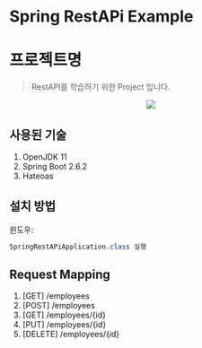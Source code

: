 # Spring RestAPi Example

# 프로젝트명
> RestAPI를 학습하기 위한 Project 입니다.
<p align="center"><img src="https://user-images.githubusercontent.com/24603994/148498659-92d420d5-ab2b-4af7-9757-947b504002d9.png"></p>

## 사용된 기술
1. OpenJDK 11
2. Spring Boot 2.6.2
3. Hateoas

## 설치 방법
윈도우:
```java
SpringRestAPiApplication.class 실행
```

## Request Mapping
1. [GET] /employees
2. [POST] /employees
3. [GET] /employees/{id}
4. [PUT] /employees/{id}
5. [DELETE] /employees/{id}